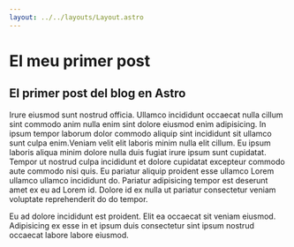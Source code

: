 ```yaml
---
layout: ../../layouts/Layout.astro
---
```


# El meu primer post

## El primer post del blog en Astro

Irure eiusmod sunt nostrud officia. Ullamco incididunt occaecat nulla cillum sint commodo anim nulla enim sint dolore eiusmod enim adipisicing. In ipsum tempor laborum dolor commodo aliquip sint incididunt sit ullamco sunt culpa enim.Veniam velit elit laboris minim nulla elit cillum. Eu ipsum laboris aliqua minim dolore nulla duis fugiat irure ipsum sunt cupidatat. Tempor ut nostrud culpa incididunt et dolore cupidatat excepteur commodo aute commodo nisi quis. Eu pariatur aliquip proident esse ullamco Lorem ullamco ullamco incididunt do. Pariatur adipisicing tempor est deserunt amet ex eu ad Lorem id. Dolore id ex nulla ut pariatur consectetur veniam voluptate reprehenderit do do tempor.

Eu ad dolore incididunt est proident. Elit ea occaecat sit veniam eiusmod. Adipisicing ex esse in et ipsum duis consectetur sint ipsum nostrud occaecat labore labore eiusmod.

